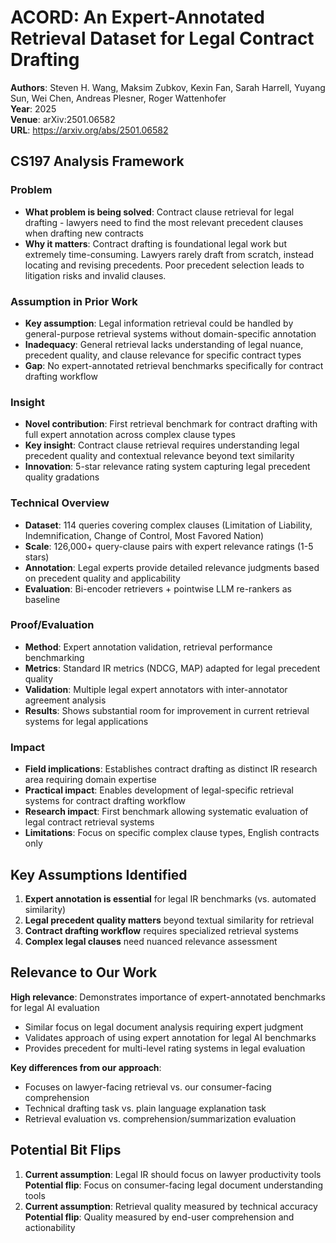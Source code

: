 # ACORD: An Expert-Annotated Retrieval Dataset for Legal Contract Drafting

**Authors**: Steven H. Wang, Maksim Zubkov, Kexin Fan, Sarah Harrell, Yuyang Sun, Wei Chen, Andreas Plesner, Roger Wattenhofer  
**Year**: 2025  
**Venue**: arXiv:2501.06582  
**URL**: https://arxiv.org/abs/2501.06582

## CS197 Analysis Framework

### Problem
- **What problem is being solved**: Contract clause retrieval for legal drafting - lawyers need to find the most relevant precedent clauses when drafting new contracts
- **Why it matters**: Contract drafting is foundational legal work but extremely time-consuming. Lawyers rarely draft from scratch, instead locating and revising precedents. Poor precedent selection leads to litigation risks and invalid clauses.

### Assumption in Prior Work
- **Key assumption**: Legal information retrieval could be handled by general-purpose retrieval systems without domain-specific annotation
- **Inadequacy**: General retrieval lacks understanding of legal nuance, precedent quality, and clause relevance for specific contract types
- **Gap**: No expert-annotated retrieval benchmarks specifically for contract drafting workflow

### Insight
- **Novel contribution**: First retrieval benchmark for contract drafting with full expert annotation across complex clause types
- **Key insight**: Contract clause retrieval requires understanding legal precedent quality and contextual relevance beyond text similarity
- **Innovation**: 5-star relevance rating system capturing legal precedent quality gradations

### Technical Overview
- **Dataset**: 114 queries covering complex clauses (Limitation of Liability, Indemnification, Change of Control, Most Favored Nation)
- **Scale**: 126,000+ query-clause pairs with expert relevance ratings (1-5 stars)
- **Annotation**: Legal experts provide detailed relevance judgments based on precedent quality and applicability
- **Evaluation**: Bi-encoder retrievers + pointwise LLM re-rankers as baseline

### Proof/Evaluation
- **Method**: Expert annotation validation, retrieval performance benchmarking
- **Metrics**: Standard IR metrics (NDCG, MAP) adapted for legal precedent quality
- **Validation**: Multiple legal expert annotators with inter-annotator agreement analysis
- **Results**: Shows substantial room for improvement in current retrieval systems for legal applications

### Impact
- **Field implications**: Establishes contract drafting as distinct IR research area requiring domain expertise
- **Practical impact**: Enables development of legal-specific retrieval systems for contract drafting workflow
- **Research impact**: First benchmark allowing systematic evaluation of legal contract retrieval systems
- **Limitations**: Focus on specific complex clause types, English contracts only

## Key Assumptions Identified
1. **Expert annotation is essential** for legal IR benchmarks (vs. automated similarity)
2. **Legal precedent quality matters** beyond textual similarity for retrieval
3. **Contract drafting workflow** requires specialized retrieval systems
4. **Complex legal clauses** need nuanced relevance assessment

## Relevance to Our Work
**High relevance**: Demonstrates importance of expert-annotated benchmarks for legal AI evaluation
- Similar focus on legal document analysis requiring expert judgment
- Validates approach of using expert annotation for legal AI benchmarks
- Provides precedent for multi-level rating systems in legal evaluation

**Key differences from our approach**:
- Focuses on lawyer-facing retrieval vs. our consumer-facing comprehension
- Technical drafting task vs. plain language explanation task
- Retrieval evaluation vs. comprehension/summarization evaluation

## Potential Bit Flips
1. **Current assumption**: Legal IR should focus on lawyer productivity tools
   **Potential flip**: Focus on consumer-facing legal document understanding tools
2. **Current assumption**: Retrieval quality measured by technical accuracy
   **Potential flip**: Quality measured by end-user comprehension and actionability